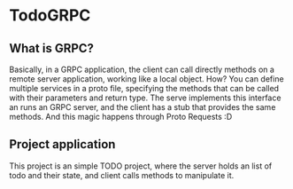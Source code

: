 # TodoGRPC

## What is GRPC?

Basically, in a GRPC application, the client can call directly methods on a remote server application, working like a local object.
How? You can define multiple services in a proto file, specifying the methods that can be called with their parameters and return type. The serve implements this interface an runs an GRPC server, and the client has a stub that provides the same methods. And this magic happens through Proto Requests :D

## Project application

This project is an simple TODO project, where the server holds an list of todo and their state, and client calls methods to manipulate it.
